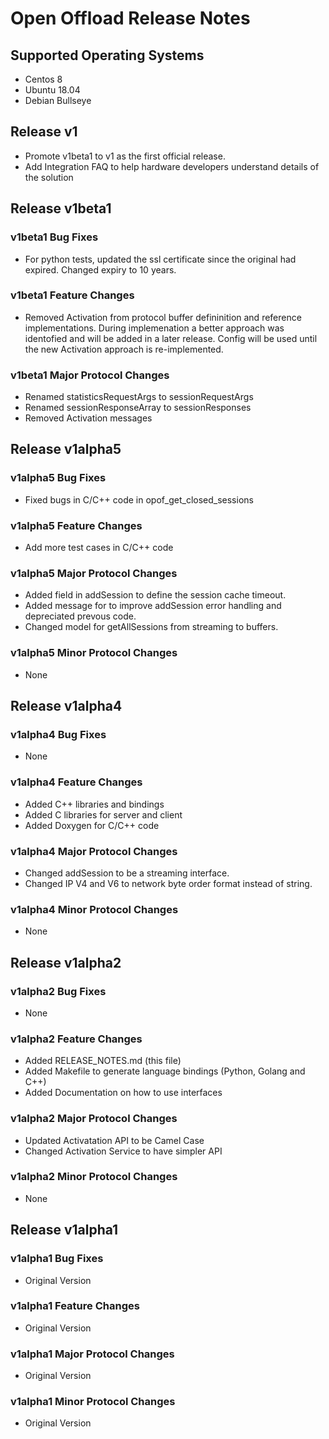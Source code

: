 # Open Offload Release Notes

## Supported Operating Systems

* Centos 8
* Ubuntu 18.04
* Debian Bullseye

## Release v1

* Promote v1beta1 to v1 as the first official release.
* Add Integration FAQ to help hardware developers understand details of the solution

## Release v1beta1

### v1beta1 Bug Fixes

* For python tests, updated the ssl certificate since the original had expired. Changed expiry to 10 years.

### v1beta1 Feature Changes

* Removed Activation from protocol buffer defininition and reference implementations.  During implemenation a better approach was
  identofied and will be added in a later release. Config will be used until the new Activation approach is re-implemented.

### v1beta1 Major Protocol Changes

* Renamed statisticsRequestArgs to sessionRequestArgs
* Renamed sessionResponseArray to sessionResponses
* Removed Activation messages

## Release v1alpha5

### v1alpha5 Bug Fixes

* Fixed bugs in C/C++ code in opof_get_closed_sessions

### v1alpha5 Feature Changes

* Add more test cases in C/C++ code

### v1alpha5 Major Protocol Changes

* Added field in addSession to define the session cache timeout.
* Added message for to improve addSession error handling and depreciated prevous code.
* Changed model for getAllSessions from streaming to buffers.

### v1alpha5 Minor Protocol Changes

* None

## Release v1alpha4

### v1alpha4 Bug Fixes

* None

### v1alpha4 Feature Changes

* Added C++ libraries and bindings
* Added C libraries for server and client
* Added Doxygen for C/C++ code

### v1alpha4 Major Protocol Changes

* Changed addSession to be a streaming interface.
* Changed IP V4 and V6 to network byte order format instead of string.

### v1alpha4 Minor Protocol Changes

* None

## Release v1alpha2

### v1alpha2 Bug Fixes

* None

### v1alpha2 Feature Changes

* Added RELEASE_NOTES.md (this file)
* Added Makefile to generate language bindings (Python, Golang and C++)
* Added Documentation on how to use interfaces

### v1alpha2 Major Protocol Changes

* Updated Activatation API to be Camel Case
* Changed Activation Service to have simpler API

### v1alpha2 Minor Protocol Changes

* None

## Release v1alpha1

### v1alpha1 Bug Fixes

* Original Version

### v1alpha1 Feature Changes

* Original Version

### v1alpha1 Major Protocol Changes

* Original Version

### v1alpha1 Minor Protocol Changes

* Original Version

